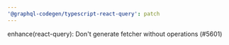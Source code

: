 ```yaml
---
'@graphql-codegen/typescript-react-query': patch
---
```


enhance(react-query): Don't generate fetcher without operations (#5601)
